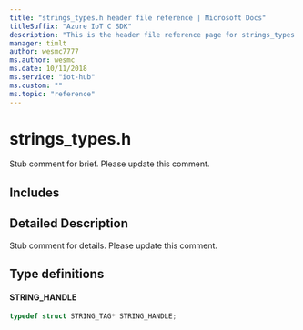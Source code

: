 ```yaml
---                             
title: "strings_types.h header file reference | Microsoft Docs" 
titleSuffix: "Azure IoT C SDK"            
description: "This is the header file reference page for strings_types.h in the Azure IoT C SDK. This SDK is used with Azure IoT Hub and Azure IoT Hub Device Provisioning Service"            
manager: timlt                 
author: wesmc7777              
ms.author: wesmc               
ms.date: 10/11/2018                    
ms.service: "iot-hub"             
ms.custom: ""                
ms.topic: "reference"        
---                            
```


# strings_types.h 

Stub comment for brief. Please update this comment.

## Includes

## Detailed Description

Stub comment for details. Please update this comment.

## Type definitions

#### STRING_HANDLE

```C
typedef struct STRING_TAG* STRING_HANDLE;
```


